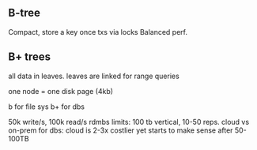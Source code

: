 ---
---
## B-tree
Compact, store a key once
txs via locks
Balanced perf.

## B+ trees
all data in leaves.
leaves are linked for range queries

one node = one disk page (4kb)

b for file sys
b+ for dbs

50k write/s, 100k read/s
rdmbs limits: 100 tb vertical, 10-50 reps.
cloud vs on-prem for dbs: cloud is 2-3x costlier yet starts to make sense after 50-100TB
